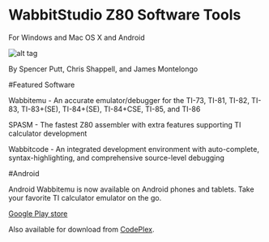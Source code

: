 # WabbitStudio Z80 Software Tools
For Windows and Mac OS X and Android

![alt tag](http://i.imgur.com/dbjtS1M.png)

By Spencer Putt, Chris Shappell, and James Montelongo

#Featured Software

Wabbitemu - An accurate emulator/debugger for the TI-73, TI-81, TI-82, TI-83, TI-83+(SE), TI-84+(SE), TI-84+CSE, TI-85, and TI-86

SPASM - The fastest Z80 assembler with extra features supporting TI calculator development

Wabbitcode - An integrated development environment with auto-complete, syntax-highlighting, and comprehensive source-level debugging

#Android

Android Wabbitemu is now available on Android phones and tablets. Take your favorite TI calculator emulator on the go.

[Google Play store](https://play.google.com/store/apps/details?id=com.Revsoft.Wabbitemu)

Also available for download from [CodePlex](https://wabbit.codeplex.com/downloads/get/781742).
